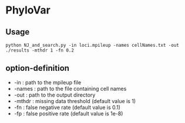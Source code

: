 # PhyloVar 
## Usage
```
python NJ_and_search.py -in loci.mpileup -names cellNames.txt -out ./results -mthdr 1 -fn 0.2 
```

## option-definition
* -in : path to the mpileup file
* -names : path to the file containing cell names
* -out : path to the output directory
* -mthdr : missing data threshold (default value is 1)
* -fn : false negative rate (default value is 0.1)
* -fp : false positive rate (default value is 1e-8)
